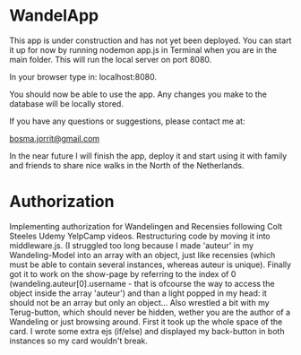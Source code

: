 # WandelApp
This app is under construction and has not yet been deployed.
You can start it up for now by running nodemon app.js in Terminal when you are in the main folder. This will run the local server on port 8080.

In your browser type in: localhost:8080.

You should now be able to use the app. Any changes you make to the database will be locally stored.

If you have any questions or suggestions, please contact me at: 

bosma.jorrit@gmail.com

In the near future I will finish the app, deploy it and start using it with family and friends to share nice walks in the North of the Netherlands.

# Authorization
Implementing authorization for Wandelingen and Recensies following Colt Steeles Udemy YelpCamp videos. Restructuring code by moving it into middleware.js.
(I struggled too long because I made 'auteur' in my Wandeling-Model into an array with an object, just like recensies (which must be able to contain several instances, whereas auteur is unique). Finally got it to work on the show-page by referring to the index of 0 (wandeling.auteur[0].username - that is ofcourse the way to access the object inside the array 'auteur') and than a light popped in my head: it should not be an array but only an object...
Also wrestled a bit with my Terug-button, which should never be hidden, wether you are the author of a Wandeling or just browsing around. First it took up the whole space of the card. I wrote some extra ejs (if/else) and displayed my back-button in both instances so my card wouldn't break.
